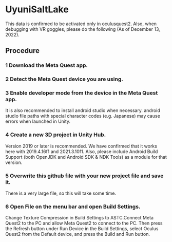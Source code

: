 # UyuniSaltLake

This data is confirmed to be activated only in oculusquest2.
Also, when debugging with VR goggles, please do the following (As of December 13, 2022).

## Procedure
### 1 Download the Meta Quest app.

### 2 Detect the Meta Quest device you are using.

### 3 Enable developer mode from the device in the Meta Quest app.

It is also recommended to install android studio when necessary.
android studio file paths with special character codes (e.g. Japanese) may cause errors when launched in Unity.

### 4 Create a new 3D project in Unity Hub.
Version 2019 or later is recommended. We have confirmed that it works here with 2019.4.16f1 and 2021.3.10f1.
Also, please include Android Build Support (both OpenJDK and Android SDK & NDK Tools) as a module for that version.

### 5 Overwrite this github file with your new project file and save it.
There is a very large file, so this will take some time.

### 6 Open File on the menu bar and open Build Settings.
Change Texture Compression in Build Settings to ASTC.Connect Meta Quest2 to the PC and allow Meta Quest2 to connect to the PC. Then press the Refresh button under Run Device in the Build Settings, select Oculus Quest2 from the Default device, and press the Build and Run button.
